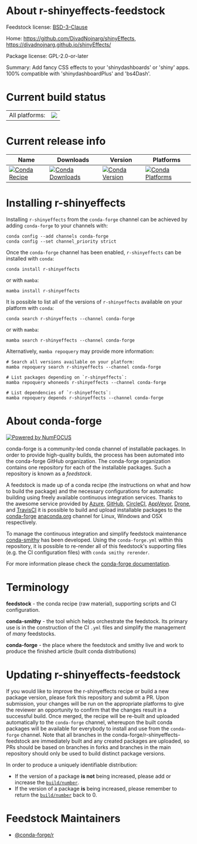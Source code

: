 About r-shinyeffects-feedstock
==============================

Feedstock license: [BSD-3-Clause](https://github.com/conda-forge/r-shinyeffects-feedstock/blob/main/LICENSE.txt)

Home: https://github.com/DivadNojnarg/shinyEffects, https://divadnojnarg.github.io/shinyEffects/

Package license: GPL-2.0-or-later

Summary: Add fancy CSS effects to your 'shinydashboards' or 'shiny' apps. 100% compatible with 'shinydashboardPlus' and 'bs4Dash'.

Current build status
====================


<table><tr><td>All platforms:</td>
    <td>
      <a href="https://dev.azure.com/conda-forge/feedstock-builds/_build/latest?definitionId=6502&branchName=main">
        <img src="https://dev.azure.com/conda-forge/feedstock-builds/_apis/build/status/r-shinyeffects-feedstock?branchName=main">
      </a>
    </td>
  </tr>
</table>

Current release info
====================

| Name | Downloads | Version | Platforms |
| --- | --- | --- | --- |
| [![Conda Recipe](https://img.shields.io/badge/recipe-r--shinyeffects-green.svg)](https://anaconda.org/conda-forge/r-shinyeffects) | [![Conda Downloads](https://img.shields.io/conda/dn/conda-forge/r-shinyeffects.svg)](https://anaconda.org/conda-forge/r-shinyeffects) | [![Conda Version](https://img.shields.io/conda/vn/conda-forge/r-shinyeffects.svg)](https://anaconda.org/conda-forge/r-shinyeffects) | [![Conda Platforms](https://img.shields.io/conda/pn/conda-forge/r-shinyeffects.svg)](https://anaconda.org/conda-forge/r-shinyeffects) |

Installing r-shinyeffects
=========================

Installing `r-shinyeffects` from the `conda-forge` channel can be achieved by adding `conda-forge` to your channels with:

```
conda config --add channels conda-forge
conda config --set channel_priority strict
```

Once the `conda-forge` channel has been enabled, `r-shinyeffects` can be installed with `conda`:

```
conda install r-shinyeffects
```

or with `mamba`:

```
mamba install r-shinyeffects
```

It is possible to list all of the versions of `r-shinyeffects` available on your platform with `conda`:

```
conda search r-shinyeffects --channel conda-forge
```

or with `mamba`:

```
mamba search r-shinyeffects --channel conda-forge
```

Alternatively, `mamba repoquery` may provide more information:

```
# Search all versions available on your platform:
mamba repoquery search r-shinyeffects --channel conda-forge

# List packages depending on `r-shinyeffects`:
mamba repoquery whoneeds r-shinyeffects --channel conda-forge

# List dependencies of `r-shinyeffects`:
mamba repoquery depends r-shinyeffects --channel conda-forge
```


About conda-forge
=================

[![Powered by
NumFOCUS](https://img.shields.io/badge/powered%20by-NumFOCUS-orange.svg?style=flat&colorA=E1523D&colorB=007D8A)](https://numfocus.org)

conda-forge is a community-led conda channel of installable packages.
In order to provide high-quality builds, the process has been automated into the
conda-forge GitHub organization. The conda-forge organization contains one repository
for each of the installable packages. Such a repository is known as a *feedstock*.

A feedstock is made up of a conda recipe (the instructions on what and how to build
the package) and the necessary configurations for automatic building using freely
available continuous integration services. Thanks to the awesome service provided by
[Azure](https://azure.microsoft.com/en-us/services/devops/), [GitHub](https://github.com/),
[CircleCI](https://circleci.com/), [AppVeyor](https://www.appveyor.com/),
[Drone](https://cloud.drone.io/welcome), and [TravisCI](https://travis-ci.com/)
it is possible to build and upload installable packages to the
[conda-forge](https://anaconda.org/conda-forge) [anaconda.org](https://anaconda.org/)
channel for Linux, Windows and OSX respectively.

To manage the continuous integration and simplify feedstock maintenance
[conda-smithy](https://github.com/conda-forge/conda-smithy) has been developed.
Using the ``conda-forge.yml`` within this repository, it is possible to re-render all of
this feedstock's supporting files (e.g. the CI configuration files) with ``conda smithy rerender``.

For more information please check the [conda-forge documentation](https://conda-forge.org/docs/).

Terminology
===========

**feedstock** - the conda recipe (raw material), supporting scripts and CI configuration.

**conda-smithy** - the tool which helps orchestrate the feedstock.
                   Its primary use is in the construction of the CI ``.yml`` files
                   and simplify the management of *many* feedstocks.

**conda-forge** - the place where the feedstock and smithy live and work to
                  produce the finished article (built conda distributions)


Updating r-shinyeffects-feedstock
=================================

If you would like to improve the r-shinyeffects recipe or build a new
package version, please fork this repository and submit a PR. Upon submission,
your changes will be run on the appropriate platforms to give the reviewer an
opportunity to confirm that the changes result in a successful build. Once
merged, the recipe will be re-built and uploaded automatically to the
`conda-forge` channel, whereupon the built conda packages will be available for
everybody to install and use from the `conda-forge` channel.
Note that all branches in the conda-forge/r-shinyeffects-feedstock are
immediately built and any created packages are uploaded, so PRs should be based
on branches in forks and branches in the main repository should only be used to
build distinct package versions.

In order to produce a uniquely identifiable distribution:
 * If the version of a package **is not** being increased, please add or increase
   the [``build/number``](https://docs.conda.io/projects/conda-build/en/latest/resources/define-metadata.html#build-number-and-string).
 * If the version of a package **is** being increased, please remember to return
   the [``build/number``](https://docs.conda.io/projects/conda-build/en/latest/resources/define-metadata.html#build-number-and-string)
   back to 0.

Feedstock Maintainers
=====================

* [@conda-forge/r](https://github.com/conda-forge/r/)

